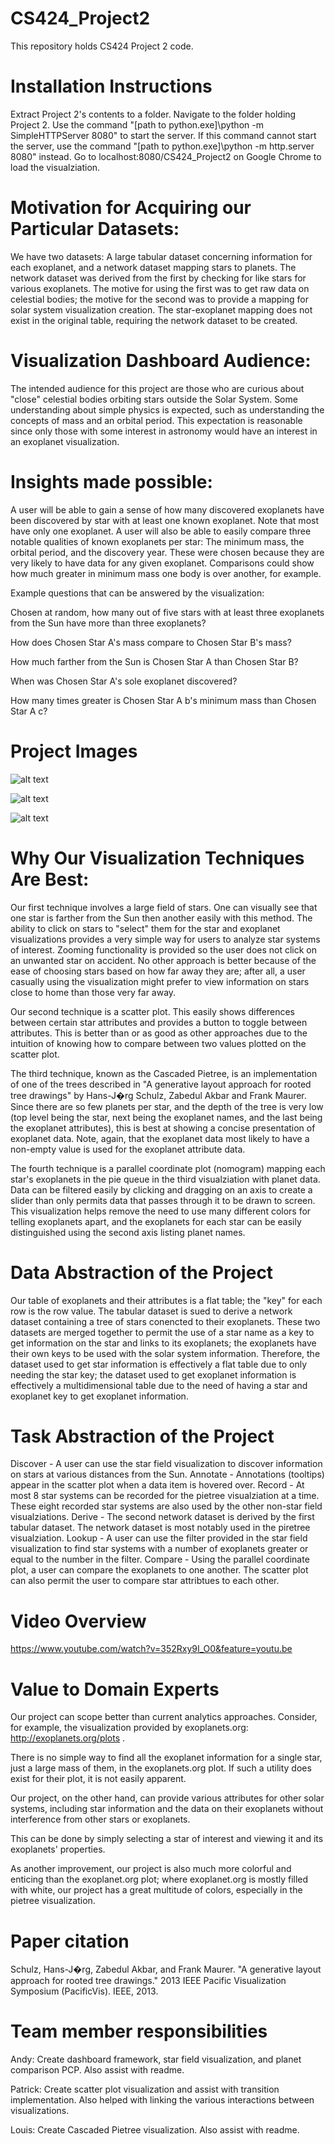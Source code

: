 ﻿
# CS424_Project2



This repository holds CS424 Project 2 code.


# Installation Instructions

Extract Project 2's contents to a folder. Navigate to the folder holding Project 2. Use the command "[path to python.exe]\python -m SimpleHTTPServer 8080" to start the server.
If this command cannot start the server, use the command "[path to python.exe]\python -m http.server 8080" instead. Go to localhost:8080/CS424_Project2 on Google Chrome to load the visualziation.

# Motivation for Acquiring our Particular Datasets:

We have two datasets: A large tabular dataset concerning information for each exoplanet, and a network dataset mapping stars to planets. The network dataset was derived from the first by checking for like stars
for various exoplanets. The motive for using the first was to get raw data on celestial bodies; the motive for the second was to provide a mapping for solar system visualization creation.
The star-exoplanet mapping does not exist in the original table, requiring the network dataset to be created.

# Visualization Dashboard Audience:

The intended audience for this project are those who are curious about "close" celestial bodies orbiting stars outside the Solar System. Some understanding about simple physics is expected, such as
understanding the concepts of mass and an orbital period. This expectation is reasonable since only those with some interest in astronomy would have an interest in an exoplanet visualization.

# Insights made possible:

A user will be able to gain a sense of how many discovered exoplanets have been discovered by star with at least one known exoplanet. Note that most have only one exoplanet.
A user will also be able to easily compare three notable qualities of known exoplanets per star: The minimum mass, the orbital period, and the discovery year.
These were chosen because they are very likely to have data for any given exoplanet. Comparisons could show how much greater in minimum mass one body is over another, for example.

Example questions that can be answered by the visualization:

Chosen at random, how many out of five stars with at least three exoplanets from the Sun have more than three exoplanets?

How does Chosen Star A's mass compare to Chosen Star B's mass?

How much farther from the Sun is Chosen Star A than Chosen Star B?

When was Chosen Star A's sole exoplanet discovered?

How many times greater is Chosen Star A b's minimum mass than Chosen Star A c?

# Project Images

![alt text](https://i.sli.mg/TpfUA6.jpg "Scatter Plot")

![alt text](https://i.sli.mg/79ML2p.jpg "Star Field")

![alt text](https://i.sli.mg/qN7xO1.jpg "Pietree and Nomogram")

# Why Our Visualization Techniques Are Best:

Our first technique involves a large field of stars. One can visually see that one star is farther from the Sun then another easily with this method. The ability to click on stars to "select" them
for the star and exoplanet visualizations provides a very simple way for users to analyze star systems of interest. Zooming functionality is provided so the user does not click on an unwanted star on accident.
No other approach is better because of the ease of choosing stars based on how far away they are; after all, a user casually using the visualization might prefer to view information
on stars close to home than those very far away.

Our second technique is a scatter plot. This easily shows differences between certain star attributes and provides a button to toggle between attributes. This is better than or as good as other approaches
due to the intuition of knowing how to compare between two values plotted on the scatter plot.

The third technique, known as the Cascaded Pietree, is an implementation of one of the trees described in "A generative layout approach for rooted tree drawings" by Hans-J�rg Schulz, Zabedul Akbar and Frank Maurer.
Since there are so few planets per star, and the depth of the tree is very low (top level being the star, next being the exoplanet names, and the last being the exoplanet attributes), this is best at showing
a concise presentation of exoplanet data. Note, again, that the exoplanet data most likely to have a non-empty value is used for the exoplanet attribute data.

The fourth technique is a parallel coordinate plot (nomogram) mapping each star's exoplanets in the pie queue in the third visualziation with planet data. Data can be filtered easily by clicking and dragging on
an axis to create a slider than only permits data that passes through it to be drawn to screen. This visualization helps remove the need to use many different colors for telling exoplanets apart,
 and the exoplanets for each star can be easily distinguished using the second axis listing planet names.

# Data Abstraction of the Project

Our table of exoplanets and their attributes is a flat table; the "key" for each row is the row value.
The tabular dataset is sued to derive a network dataset containing a tree of stars conencted to their exoplanets.
These two datasets are merged together to permit the use of a star name as a key to get information on the star and links to its exoplanets; the exoplanets have their own keys to be used with the solar system information.
Therefore, the dataset used to get star information is effectively a flat table due to only needing the star key; the dataset used to get exoplanet information is effectively a multidimensional table 
due to the need of having a star and exoplanet key to get exoplanet information.

# Task Abstraction of the Project

Discover - A user can use the star field visualization to discover information on stars at various distances from the Sun.
Annotate - Annotations (tooltips) appear in the scatter plot when a data item is hovered over.
Record - At most 8 star systems can be recorded for the pietree visualziation at a time. These eight recorded star systems are also used by the other non-star field visualziations.
Derive - The second network dataset is derived by the first tabular dataset. The network dataset is most notably used in the piretree visualziation.
Lookup - A user can use the filter provided in the star field visualization to find star systems with a number of exoplanets greater or equal to the number in the filter.
Compare - Using the parallel coordinate plot, a user can compare the exoplanets to one another. The scatter plot can also permit the user to compare star attribtues to each other.

# Video Overview

https://www.youtube.com/watch?v=352Rxy9I_O0&feature=youtu.be

# Value to Domain Experts

Our project can scope better than current analytics approaches. Consider, for example, the visualization provided by exoplanets.org: http://exoplanets.org/plots .

There is no simple way to find all the exoplanet information for a single star, just a large mass of them, in the exoplanets.org plot. If such a utility does exist for their plot, it is not easily apparent.

Our project, on the other hand, can provide various attributes for other solar systems, including star information and the data on their exoplanets without interference from other stars or exoplanets.

This can be done by simply selecting a star of interest and viewing it and its exoplanets' properties.

As another improvement, our project is also much more colorful and enticing than the exoplanet.org plot; where exoplanet.org is mostly filled with white, our project has a great multitude of colors, especially in the
pietree visualization.

# Paper citation

Schulz, Hans-J�rg, Zabedul Akbar, and Frank Maurer. "A generative layout approach for rooted tree drawings." 2013 IEEE Pacific Visualization Symposium (PacificVis). IEEE, 2013.

# Team member responsibilities

Andy: Create dashboard framework, star field visualization, and planet comparison PCP. Also assist with readme.

Patrick: Create scatter plot visualization and assist with transition implementation. Also helped with linking the various interactions between visualizations.

Louis: Create Cascaded Pietree visualization. Also assist with readme.
